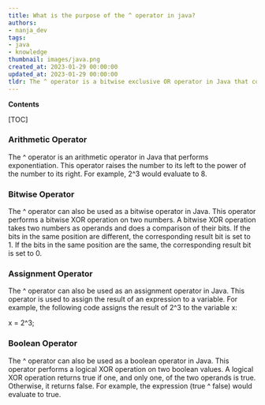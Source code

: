 ```yaml
---
title: What is the purpose of the ^ operator in java?
authors:
- nanja_dev
tags:
- java
- knowledge
thumbnail: images/java.png
created_at: 2023-01-29 00:00:00
updated_at: 2023-01-29 00:00:00
tldr: The ^ operator is a bitwise exclusive OR operator in Java that compares the corresponding bits of two operands and returns a result of 1 if the bits are different.
---
```


**Contents**

[TOC]

### Arithmetic Operator
The ^ operator is an arithmetic operator in Java that performs exponentiation. This operator raises the number to its left to the power of the number to its right. For example, 2^3 would evaluate to 8.

### Bitwise Operator
The ^ operator can also be used as a bitwise operator in Java. This operator performs a bitwise XOR operation on two numbers. A bitwise XOR operation takes two numbers as operands and does a comparison of their bits. If the bits in the same position are different, the corresponding result bit is set to 1. If the bits in the same position are the same, the corresponding result bit is set to 0.

### Assignment Operator
The ^ operator can also be used as an assignment operator in Java. This operator is used to assign the result of an expression to a variable. For example, the following code assigns the result of 2^3 to the variable x:

x = 2^3;

### Boolean Operator
The ^ operator can also be used as a boolean operator in Java. This operator performs a logical XOR operation on two boolean values. A logical XOR operation returns true if one, and only one, of the two operands is true. Otherwise, it returns false. For example, the expression (true ^ false) would evaluate to true.
